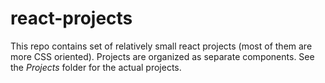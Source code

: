 # react-projects

This repo contains set of relatively small react projects (most of them are more CSS oriented). 
Projects are organized as separate components.
See the *Projects* folder for the actual projects. 
